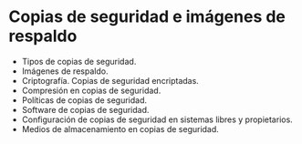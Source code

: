 # Copias de seguridad e imágenes de respaldo
- Tipos de copias de seguridad.
- Imágenes de respaldo.
- Criptografía. Copias de seguridad encriptadas.
- Compresión en copias de seguridad.
- Políticas de copias de seguridad.
- Software de copias de seguridad.
- Configuración de copias de seguridad en sistemas libres y propietarios.
- Medios de almacenamiento en copias de seguridad.
